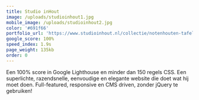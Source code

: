 ```yaml
---
title: Studio inHout
image: /uploads/studioinhout1.jpg
mobile_image: /uploads/studioinhout2.jpg
color: '#691f66'
portfolio_url: 'https://www.studioinhout.nl/collectie/notenhouten-tafel/'
google_score: 100%
speed_index: 1.9s
page_weight: 135kb
order: 0
---
```


Een 100% score in Google Lighthouse en minder dan 150 regels CSS. Een superlichte, razendsnelle, eenvoudige en elegante website die doet wat hij moet doen. Full-featured, responsive en CMS driven, zonder jQuery te gebruiken!